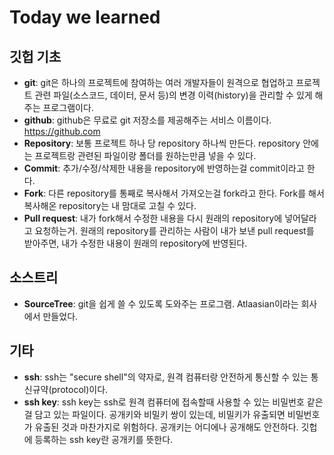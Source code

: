 # Today we learned

## 깃헙 기초

* **git**: git은 하나의 프로젝트에 참여하는 여러 개발자들이 원격으로 협업하고 프로젝트 관련 파일(소스코드, 데이터, 문서 등)의 변경 이력(history)을 관리할 수 있게 해주는 프로그램이다.
* **github**: github은 무료로 git 저장소를 제공해주는 서비스 이름이다. https://github.com
* **Repository**: 보통 프로젝트 하나 당 repository 하나씩 만든다. repository 안에는 프로젝트랑 관련된 파일이랑 폴더를 원하는만큼 넣을 수 있다.
* **Commit**: 추가/수정/삭제한 내용을 repository에 반영하는걸 commit이라고 한다.
* **Fork**: 다른 repository를 통째로 복사해서 가져오는걸 fork라고 한다. Fork를 해서 복사해온 repository는 내 맘대로 고칠 수 있다.
* **Pull request**: 내가 fork해서 수정한 내용을 다시 원래의 repository에 넣어달라고 요청하는거. 원래의 repository를 관리하는 사람이 내가 보낸 pull request를 받아주면, 내가 수정한 내용이 원래의 repository에 반영된다.

## 소스트리

* **SourceTree**: git을 쉽게 쓸 수 있도록 도와주는 프로그램. Atlaasian이라는 회사에서 만들었다.

## 기타

* **ssh**: ssh는 "secure shell"의 약자로, 원격 컴퓨터랑 안전하게 통신할 수 있는 통신규약(protocol)이다.
* **ssh key**: ssh key는 ssh로 원격 컴퓨터에 접속할때 사용할 수 있는 비밀번호 같은걸 담고 있는 파일이다. 공개키와 비밀키 쌍이 있는데, 비밀키가 유출되면 비밀번호가 유출된 것과 마찬가지로 위험하다. 공개키는 어디에나 공개해도 안전하다. 깃헙에 등록하는 ssh key란 공개키를 뜻한다.
